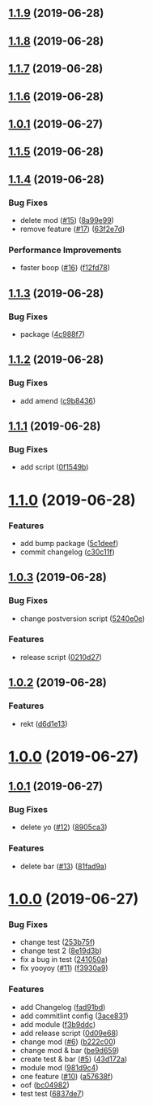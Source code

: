 <a name="1.1.9"></a>
## [1.1.9](https://github.com/ilyaulyanov/release-automatic-changelog/compare/1.1.8...1.1.9) (2019-06-28)



<a name="1.1.8"></a>
## [1.1.8](https://github.com/ilyaulyanov/release-automatic-changelog/compare/1.1.7...1.1.8) (2019-06-28)



<a name="1.1.7"></a>
## [1.1.7](https://github.com/ilyaulyanov/release-automatic-changelog/compare/1.1.6...1.1.7) (2019-06-28)



<a name="1.1.6"></a>
## [1.1.6](https://github.com/ilyaulyanov/release-automatic-changelog/compare/1.1.5...1.1.6) (2019-06-28)



<a name="1.0.1"></a>
## [1.0.1](https://github.com/ilyaulyanov/release-automatic-changelog/compare/v1.0.0...v1.0.1) (2019-06-27)



<a name="1.1.5"></a>
## [1.1.5](https://github.com/ilyaulyanov/release-automatic-changelog/compare/1.1.4...1.1.5) (2019-06-28)



<a name="1.1.4"></a>
## [1.1.4](https://github.com/ilyaulyanov/release-automatic-changelog/compare/1.1.3...1.1.4) (2019-06-28)


### Bug Fixes

* delete mod ([#15](https://github.com/ilyaulyanov/release-automatic-changelog/issues/15)) ([8a99e99](https://github.com/ilyaulyanov/release-automatic-changelog/commit/8a99e99))
* remove feature ([#17](https://github.com/ilyaulyanov/release-automatic-changelog/issues/17)) ([63f2e7d](https://github.com/ilyaulyanov/release-automatic-changelog/commit/63f2e7d))


### Performance Improvements

* faster boop ([#16](https://github.com/ilyaulyanov/release-automatic-changelog/issues/16)) ([f12fd78](https://github.com/ilyaulyanov/release-automatic-changelog/commit/f12fd78))



<a name="1.1.3"></a>
## [1.1.3](https://github.com/ilyaulyanov/release-automatic-changelog/compare/1.1.2...1.1.3) (2019-06-28)


### Bug Fixes

* package ([4c988f7](https://github.com/ilyaulyanov/release-automatic-changelog/commit/4c988f7))



<a name="1.1.2"></a>
## [1.1.2](https://github.com/ilyaulyanov/release-automatic-changelog/compare/1.1.1...1.1.2) (2019-06-28)


### Bug Fixes

* add amend ([c9b8436](https://github.com/ilyaulyanov/release-automatic-changelog/commit/c9b8436))



<a name="1.1.1"></a>
## [1.1.1](https://github.com/ilyaulyanov/release-automatic-changelog/compare/1.1.0...1.1.1) (2019-06-28)


### Bug Fixes

* add script ([0f1549b](https://github.com/ilyaulyanov/release-automatic-changelog/commit/0f1549b))



<a name="1.1.0"></a>
# [1.1.0](https://github.com/ilyaulyanov/release-automatic-changelog/compare/1.0.4...1.1.0) (2019-06-28)


### Features

* add bump package ([5c1deef](https://github.com/ilyaulyanov/release-automatic-changelog/commit/5c1deef))
* commit changelog ([c30c11f](https://github.com/ilyaulyanov/release-automatic-changelog/commit/c30c11f))



## [1.0.3](https://github.com/ilyaulyanov/release-automatic-changelog/compare/1.0.2...1.0.3) (2019-06-28)


### Bug Fixes

* change postversion script ([5240e0e](https://github.com/ilyaulyanov/release-automatic-changelog/commit/5240e0e))


### Features

* release script ([0210d27](https://github.com/ilyaulyanov/release-automatic-changelog/commit/0210d27))



## [1.0.2](https://github.com/ilyaulyanov/release-automatic-changelog/compare/v1.0.0...1.0.2) (2019-06-28)


### Features

* rekt ([d6d1e13](https://github.com/ilyaulyanov/release-automatic-changelog/commit/d6d1e13))



# [1.0.0](https://github.com/ilyaulyanov/release-automatic-changelog/compare/1.0.1...v1.0.0) (2019-06-27)



## [1.0.1](https://github.com/ilyaulyanov/release-automatic-changelog/compare/1.0.0...1.0.1) (2019-06-27)


### Bug Fixes

* delete yo ([#12](https://github.com/ilyaulyanov/release-automatic-changelog/issues/12)) ([8905ca3](https://github.com/ilyaulyanov/release-automatic-changelog/commit/8905ca3))


### Features

* delete bar ([#13](https://github.com/ilyaulyanov/release-automatic-changelog/issues/13)) ([81fad9a](https://github.com/ilyaulyanov/release-automatic-changelog/commit/81fad9a))



# [1.0.0](https://github.com/ilyaulyanov/release-automatic-changelog/compare/0d09e68...1.0.0) (2019-06-27)


### Bug Fixes

* change test ([253b75f](https://github.com/ilyaulyanov/release-automatic-changelog/commit/253b75f))
* change test 2 ([8e19d3b](https://github.com/ilyaulyanov/release-automatic-changelog/commit/8e19d3b))
* fix a bug in test ([241050a](https://github.com/ilyaulyanov/release-automatic-changelog/commit/241050a))
* fix yooyoy ([#11](https://github.com/ilyaulyanov/release-automatic-changelog/issues/11)) ([f3930a9](https://github.com/ilyaulyanov/release-automatic-changelog/commit/f3930a9))


### Features

* add Changelog ([fad91bd](https://github.com/ilyaulyanov/release-automatic-changelog/commit/fad91bd))
* add commitlint config ([3ace831](https://github.com/ilyaulyanov/release-automatic-changelog/commit/3ace831))
* add module ([f3b9ddc](https://github.com/ilyaulyanov/release-automatic-changelog/commit/f3b9ddc))
* add release script ([0d09e68](https://github.com/ilyaulyanov/release-automatic-changelog/commit/0d09e68))
* change mod ([#6](https://github.com/ilyaulyanov/release-automatic-changelog/issues/6)) ([b222c00](https://github.com/ilyaulyanov/release-automatic-changelog/commit/b222c00))
* change mod & bar ([be9d659](https://github.com/ilyaulyanov/release-automatic-changelog/commit/be9d659))
* create test & bar ([#5](https://github.com/ilyaulyanov/release-automatic-changelog/issues/5)) ([43d172a](https://github.com/ilyaulyanov/release-automatic-changelog/commit/43d172a))
* module mod ([981d9c4](https://github.com/ilyaulyanov/release-automatic-changelog/commit/981d9c4))
* one feature ([#10](https://github.com/ilyaulyanov/release-automatic-changelog/issues/10)) ([a57638f](https://github.com/ilyaulyanov/release-automatic-changelog/commit/a57638f))
* oof ([bc04982](https://github.com/ilyaulyanov/release-automatic-changelog/commit/bc04982))
* test test ([6837de7](https://github.com/ilyaulyanov/release-automatic-changelog/commit/6837de7))




